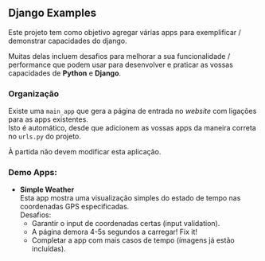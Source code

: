 ## Django Examples
Este projeto tem como objetivo agregar várias apps para exemplificar / demonstrar 
capacidades do django.

Muitas delas incluem desafios para melhorar a sua funcionalidade / performance que podem usar para desenvolver e praticar as vossas capacidades de **Python** e **Django**.

### Organização

Existe uma `main_app` que gera a página de entrada no _website_ com ligações para as apps existentes.  
Isto é automático, desde que adicionem as vossas apps da maneira correta no `urls.py` do projeto.

À partida não devem modificar esta aplicação.

### Demo Apps:

- **Simple Weather**  
  Esta app mostra uma visualização simples do estado de tempo nas coordenadas GPS especificadas.  
  Desafios:
    - Garantir o input de coordenadas certas (input validation).
    - A página demora 4-5s segundos a carregar! Fix it!
    - Completar a app com mais casos de tempo (imagens já estão incluídas).